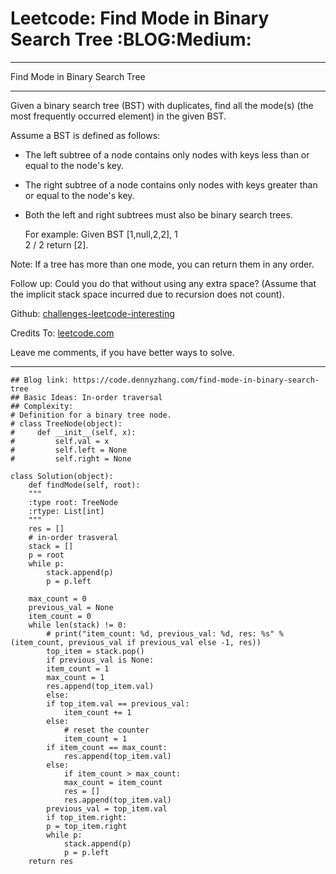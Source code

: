 
# Leetcode: Find Mode in Binary Search Tree     :BLOG:Medium:

---

Find Mode in Binary Search Tree  

---

Given a binary search tree (BST) with duplicates, find all the mode(s) (the most frequently occurred element) in the given BST.  

Assume a BST is defined as follows:  

-   The left subtree of a node contains only nodes with keys less than or equal to the node's key.
-   The right subtree of a node contains only nodes with keys greater than or equal to the node's key.
-   Both the left and right subtrees must also be binary search trees.

    For example:
    Given BST [1,null,2,2],
       1
        \
         2
        /
       2
    return [2].

Note: If a tree has more than one mode, you can return them in any order.  

Follow up: Could you do that without using any extra space? (Assume that the implicit stack space incurred due to recursion does not count).  

Github: [challenges-leetcode-interesting](https://github.com/DennyZhang/challenges-leetcode-interesting/tree/master/problems/find-mode-in-binary-search-tree)  

Credits To: [leetcode.com](https://leetcode.com/problems/find-mode-in-binary-search-tree/description/)  

Leave me comments, if you have better ways to solve.  

---

    ## Blog link: https://code.dennyzhang.com/find-mode-in-binary-search-tree
    ## Basic Ideas: In-order traversal
    ## Complexity:
    # Definition for a binary tree node.
    # class TreeNode(object):
    #     def __init__(self, x):
    #         self.val = x
    #         self.left = None
    #         self.right = None
    
    class Solution(object):
        def findMode(self, root):
    	"""
    	:type root: TreeNode
    	:rtype: List[int]
    	"""
    	res = []
    	# in-order trasveral
    	stack = []
    	p = root
    	while p:
    	    stack.append(p)
    	    p = p.left
    
    	max_count = 0
    	previous_val = None
    	item_count = 0
    	while len(stack) != 0:
    	    # print("item_count: %d, previous_val: %d, res: %s" % (item_count, previous_val if previous_val else -1, res))
    	    top_item = stack.pop()
    	    if previous_val is None:
    		item_count = 1
    		max_count = 1
    		res.append(top_item.val)
    	    else:
    		if top_item.val == previous_val:
    		    item_count += 1
    		else:
    		    # reset the counter
    		    item_count = 1
    		if item_count == max_count:
    		    res.append(top_item.val)
    		else:
    		    if item_count > max_count:
    			max_count = item_count
    			res = []
    			res.append(top_item.val)
    	    previous_val = top_item.val
    	    if top_item.right:
    		p = top_item.right
    		while p:
    		    stack.append(p)
    		    p = p.left
    	return res

